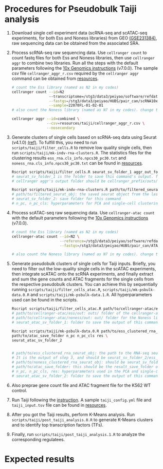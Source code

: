 # Procedures for Pseudobulk Taiji analysis
1. Download single cell experiment data (scRNA-seq and scATAC-seq experiments, for both Ess and Noness libraries) from GEO [(GSE231384)](https://www.ncbi.xyz/geo/query/acc.cgi?acc=GSE231384), raw sequencing data can be obtained from the associated SRA.

2. Process scRNA-seq raw sequencing data. Use `cellranger count` to count fastq files for both Ess and Noness libraries, then use `cellranger aggr` to combine two libraries. Run all the steps with the default parameters following the [10x Genomics instructions](https://support.10xgenomics.com/single-cell-gene-expression/software/pipelines/latest/what-is-cell-ranger) (v7.0.0). The sample csv file `cellranger_aggr_r.csv` required by the `cellranger aggr` command can be obtained from [resources](https://github.com/yyaoisgood2021/HUB-screening/tree/main/resources/taiji).
    ```bash
    # count the Ess library (named as N2 in my codes)
    cellranger count --id=N2
                     --transcriptome=/stg3/data3/peiyao/software/refdata-gex-GRCh38-2020-A \
                     --fastqs=/stg3/data3/peiyao/HUBS/pair_can/scRNA10x/data_N2 \
                     --sample=22070FL-01-02-01
    # also count the Noness library (named as N7 in my codes). change the sample id, fastqs path and sample prefix accordingly

    cellranger aggr --id=combined \
                    --csv=resources/taiji/cellranger_aggr_r.csv \
                    --nosecondary
    ```

3. Generate clusters of single cells based on scRNA-seq data using Seurat (v4.1.0) [(ref)](https://satijalab.org/seurat/). To fulfill this, you need to run `scripts/taiji/filter_cells.R` to remove low quality single cells, then run `scripts/taiji/mk-indv-rna-clusters.R`. The statistics files for the clustering results `ess_rna.cls_info.npcs30_pc30.txt` and `noness_rna.cls_info.npcs30_pc30.txt` can be found in [resources](https://github.com/yyaoisgood2021/HUB-screening/tree/main/resources/taiji).  
    ```bash
    Rscript scripts/taiji/filter_cells.R seurat_sv_folder_1 aggr_out_folder
    # seurat_sv_folder_1 is the folder to save this command's output. for this and all output_sv_folders below, make sure you have already created these folders
    # cellranger aggr's output folder should be cellranger_prefix/outs/count/filtered_feature_bc_matrix
    
    Rscript scripts/taiji/mk-indv-rna-clusters.R path/to/filtered_seurat_obj seurat_sv_folder_2 n_pc n_pc_cls 
    # path/to/filtered_seurat_obj: the saved seurat object from the last step, should be seurat_sv_folder_1/hubs.high_quality.combined.s1.rds
    # seurat_sv_folder_2: save folder for this command
    # n_pc, n_pc_cls: hyperparameters for PCA and single-cell clustering. I'm using 30, 30 in my manuscript
    ```

4. Process scATAC-seq raw sequencing data. Use `cellranger-atac count` with the default parameters following the [10x Genomics instructions](https://support.10xgenomics.com/single-cell-atac/software/pipelines/latest/using/count) (v7.0.0).

    ```bash
    # count the Ess library (named as N2 in my codes)
    cellranger-atac count --id=N2 \
                          --reference=/stg3/data3/peiyao/software/refdata-cellranger-arc-GRCh38-2020-A-2.0.0 \
                          --fastqs=/stg3/data3/peiyao/HUBS/pair_can/ATAC-10x/data_N2
    
    # also count the Noness library (named as N7 in my codes). change the sample id and fastqs path accordingly
    ```

5. Generate pseudobulk clusters of single cells for Taiji inputs. Briefly, you need to filter out the low-quality single cells in the scATAC experiments, then integrate scATAC onto the scRNA experiments, and finally extract and sum the gene counts and ATAC fragments for the single cells from the respective pseudobulk clusters. You can achieve this by sequentially running `scripts/taiji/filter_cells_atac.R`, `scripts/taiji/mk-psbulk-data.0.R` and `scripts/taiji/mk-psbulk-data.1.R`. All hyperparameters used can be found in the scripts.

    ```bash
    Rscript scripts/taiji/filter_cells_atac.R path/to/cellranger-atac/ess/out path/to/cellranger-atac/noness/out seurat_atac_sv_folder_1
    # path/to/cellranger-atac/ess/out: outs/ folder of the cellranger-atac count command, for the Ess library. should contain filtered_peak_bc_matrix.h5
    # path/to/cellranger-atac/noness/out: out/ folder for the Noness library
    # seurat_atac_sv_folder_1: folder to save the output of this command 
    
    Rscript scripts/taiji/mk-psbulk-data.0.R path/to/ess_clustered_rna_seurat_obj path/to/noness_clustered_rna_seurat_obj \
    path/to/atac_save_folder n_pc n_pc_cls res \
    seurat_atac_sv_folder_2
    

    # path/to/ess_clustered_rna_seurat_obj: the path to the RNA-seq seurat object including the clustering results for the ess library.
    # It is the output of step 3, and should be seurat_sv_folder_2/ess_rna.with_cluster_info.npcs30_pc30.s2.rds
    # path/to/noness_clustered_rna_seurat_obj: should be seurat_sv_folder_2/noness_rna.with_cluster_info.npcs30_pc30.s2.rds
    # path/to/atac_save_folder: this should be the result_save_folder of the previous step. ie, seurat_atac_sv_folder_1
    # n_pc, n_pc_cls, res: hyperparameters used in the PCA and single-cell clustering steps, refer to the step 3. I'm using 30, 30, 3 here
    # seurat_atac_sv_folder_2: folder to save the output of this command  
    ```

6. Also preprae gene count file and ATAC fragment file for the K562 WT control.

7. Run Taiji following the [instruction](https://taiji-pipeline.github.io/). A sample `taiji_config.yml` file and `taiji_input.tsv` file can be found in [resources](https://github.com/yyaoisgood2021/HUB-screening/tree/main/resources/taiji).

8. After you got the Taiji results, perform K-Means analysis. Run `scripts/taiji/post_taiji_analysis.0.R` to generate K-Means clusters and to identify top transcription factors (TFs).

10. Finally, run `scripts/taiji/post_taiji_analysis.1.R` to analyze the corresponding regulatees.


# Expected results

